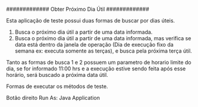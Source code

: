 ############# Obter Próximo Dia Útil #############

Esta aplicação de teste possui duas formas de buscar por dias úteis.

1. Busca o próximo dia útil a partir de uma data informada.
2. Busca o próximo dia útil a partir de uma data informada, mas verifica se data está dentro da janela de operação (Dia de execução fixo da semana ex: executa somente as terças), e busca pela próxima terça útil.

Tanto as formas de busca 1 e 2 possuem um parametro de horario limite do dia, se for informado 11:00 hrs e a execução estive sendo feita após esse horário, será buscado a próxima data útil.

Formas de executar os métodos de teste.

Botão direito Run As: Java Application